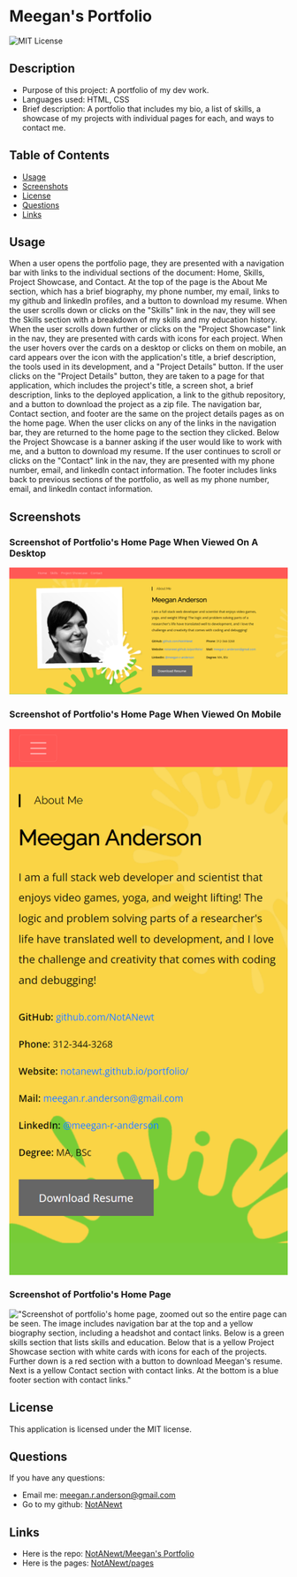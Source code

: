 # Meegan's Portfolio

![MIT License](https://img.shields.io/badge/license-MIT-green)

## Description

- Purpose of this project: A portfolio of my dev work.
- Languages used: HTML, CSS
- Brief description: A portfolio that includes my bio, a list of skills, a showcase of my projects with individual pages for each, and ways to contact me.

## Table of Contents

- [Usage](#usage)
- [Screenshots](#screenshots)
- [License](#license)
- [Questions](#questions)
- [Links](#links)

## Usage

When a user opens the portfolio page, they are presented with a navigation bar with links to the individual sections of the document: Home, Skills, Project Showcase, and Contact. At the top of the page is the About Me section, which has a brief biography, my phone number, my email, links to my github and linkedIn profiles, and a button to download my resume. When the user scrolls down or clicks on the "Skills" link in the nav, they will see the Skills section with a breakdown of my skills and my education history. When the user scrolls down further or clicks on the "Project Showcase" link in the nav, they are presented with cards with icons for each project. When the user hovers over the cards on a desktop or clicks on them on mobile, an card appears over the icon with the application's title, a brief description, the tools used in its development, and a "Project Details" button. If the user clicks on the "Project Details" button, they are taken to a page for that application, which includes the project's title, a screen shot, a brief description, links to the deployed application, a link to the github repository, and a button to download the project as a zip file. The navigation bar, Contact section, and footer are the same on the project details pages as on the home page. When the user clicks on any of the links in the navigation bar, they are returned to the home page to the section they clicked. Below the Project Showcase is a banner asking if the user would like to work with me, and a button to download my resume. If the user continues to scroll or clicks on the "Contact" link in the nav, they are presented with my phone number, email, and linkedIn contact information. The footer includes links back to previous sections of the portfolio, as well as my phone number, email, and linkedIn contact information.

## Screenshots

### Screenshot of Portfolio's Home Page When Viewed On A Desktop

!["Screenshot of portfolio's home page when viewed on a desktop, including a red navigation bar at the top and a yellow biography section, including a headshot and contact links."](./assets/img/portfolio_v3_desktop_ss.PNG)

### Screenshot of Portfolio's Home Page When Viewed On Mobile

!["Screenshot of portfolio's home page when viewed on mobile, including a red navigation bar at the top and a yellow biography section, including a headshot and contact links."](./assets/img/portfolio_v3_mobile_ss.png)

### Screenshot of Portfolio's Home Page

!["Screenshot of portfolio's home page, zoomed out so the entire page can be seen. The image includes navigation bar at the top and a yellow biography section, including a headshot and contact links. Below is a green skills section that lists skills and education. Below that is a yellow Project Showcase section with white cards with icons for each of the projects. Further down is a red section with a button to download Meegan's resume. Next is a yellow Contact section with contact links. At the bottom is a blue footer section with contact links."](./assets/img/portfolio_v3_desktop_large_ss.png)

## License

This application is licensed under the MIT license.

## Questions

If you have any questions:

- Email me: [meegan.r.anderson@gmail.com](mailto:meegan.r.anderson@gmail.com)
- Go to my github: [NotANewt](https://github.com/NotANewt)

## Links

- Here is the repo: [NotANewt/Meegan's Portfolio](https://github.com/NotANewt/portfolio)
- Here is the pages: [NotANewt/pages](https://notanewt.github.io/portfolio/)
